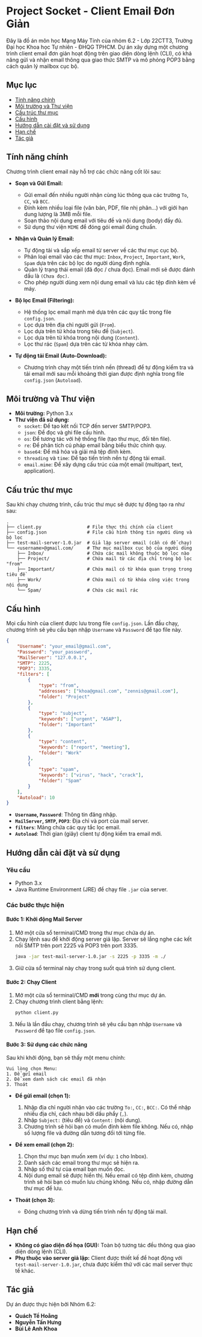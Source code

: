# Project Socket - Client Email Đơn Giản

Đây là đồ án môn học Mạng Máy Tính của nhóm 6.2 - Lớp 22CTT3, Trường Đại học Khoa học Tự nhiên - ĐHQG TPHCM. Dự án xây dựng một chương trình client email đơn giản hoạt động trên giao diện dòng lệnh (CLI), có khả năng gửi và nhận email thông qua giao thức SMTP và mô phỏng POP3 bằng cách quản lý mailbox cục bộ.

## Mục lục
- [Tính năng chính](#tính-năng-chính)
- [Môi trường và Thư viện](#môi-trường-và-thư-viện)
- [Cấu trúc thư mục](#cấu-trúc-thư-mục)
- [Cấu hình](#cấu-hình)
- [Hướng dẫn cài đặt và sử dụng](#hướng-dẫn-cài-đặt-và-sử-dụng)
- [Hạn chế](#hạn-chế)
- [Tác giả](#tác-giả)

## Tính năng chính

Chương trình client email này hỗ trợ các chức năng cốt lõi sau:

-   **Soạn và Gửi Email:**
    -   Gửi email đến nhiều người nhận cùng lúc thông qua các trường `To`, `CC`, và `BCC`.
    -   Đính kèm nhiều loại file (văn bản, PDF, file nhị phân...) với giới hạn dung lượng là 3MB mỗi file.
    -   Soạn thảo nội dung email với tiêu đề và nội dung (body) đầy đủ.
    -   Sử dụng thư viện `MIME` để đóng gói email đúng chuẩn.

-   **Nhận và Quản lý Email:**
    -   Tự động tải và sắp xếp email từ server về các thư mục cục bộ.
    -   Phân loại email vào các thư mục: `Inbox`, `Project`, `Important`, `Work`, `Spam` dựa trên các bộ lọc do người dùng định nghĩa.
    -   Quản lý trạng thái email (đã đọc / chưa đọc). Email mới sẽ được đánh dấu là `(Chưa đọc)`.
    -   Cho phép người dùng xem nội dung email và lưu các tệp đính kèm về máy.

-   **Bộ lọc Email (Filtering):**
    -   Hệ thống lọc email mạnh mẽ dựa trên các quy tắc trong file `config.json`.
    -   Lọc dựa trên địa chỉ người gửi (`From`).
    -   Lọc dựa trên từ khóa trong tiêu đề (`Subject`).
    -   Lọc dựa trên từ khóa trong nội dung (`Content`).
    -   Lọc thư rác (`Spam`) dựa trên các từ khóa nhạy cảm.

-   **Tự động tải Email (Auto-Download):**
    -   Chương trình chạy một tiến trình nền (thread) để tự động kiểm tra và tải email mới sau mỗi khoảng thời gian được định nghĩa trong file `config.json` (`Autoload`).

## Môi trường và Thư viện

-   **Môi trường:** Python 3.x
-   **Thư viện đã sử dụng:**
    -   `socket`: Để tạo kết nối TCP đến server SMTP/POP3.
    -   `json`: Để đọc và ghi file cấu hình.
    -   `os`: Để tương tác với hệ thống file (tạo thư mục, đổi tên file).
    -   `re`: Để phân tích cú pháp email bằng biểu thức chính quy.
    -   `base64`: Để mã hóa và giải mã tệp đính kèm.
    -   `threading` và `time`: Để tạo tiến trình nền tự động tải email.
    -   `email.mime`: Để xây dựng cấu trúc của một email (multipart, text, application).

## Cấu trúc thư mục

Sau khi chạy chương trình, cấu trúc thư mục sẽ được tự động tạo ra như sau:

```
.
├── client.py                 # File thực thi chính của client
├── config.json               # File cấu hình thông tin người dùng và bộ lọc
├── test-mail-server-1.0.jar  # Giả lập server email (cần có để chạy)
└── <username>@gmail.com/     # Thư mục mailbox cục bộ của người dùng
    ├── Inbox/                # Chứa các mail không thuộc bộ lọc nào
    ├── Project/              # Chứa mail từ các địa chỉ trong bộ lọc "from"
    ├── Important/            # Chứa mail có từ khóa quan trọng trong tiêu đề
    ├── Work/                 # Chứa mail có từ khóa công việc trong nội dung
    └── Spam/                 # Chứa các mail rác
```

## Cấu hình

Mọi cấu hình của client được lưu trong file `config.json`. Lần đầu chạy, chương trình sẽ yêu cầu bạn nhập `Username` và `Password` để tạo file này.

```json
{
    "Username": "your_email@gmail.com",
    "Password": "your_password",
    "MailServer": "127.0.0.1",
    "SMTP": 2225,
    "POP3": 3335,
    "filters": [
        {
            "type": "from",
            "addresses": ["khoa@gmail.com", "zennis@gmail.com"],
            "folder": "Project"
        },
        {
            "type": "subject",
            "keywords": ["urgent", "ASAP"],
            "folder": "Important"
        },
        {
            "type": "content",
            "keywords": ["report", "meeting"],
            "folder": "Work"
        },
        {
            "type": "spam",
            "keywords": ["virus", "hack", "crack"],
            "folder": "Spam"
        }
    ],
    "Autoload": 10
}
```
- **`Username`, `Password`**: Thông tin đăng nhập.
- **`MailServer`, `SMTP`, `POP3`**: Địa chỉ và port của mail server.
- **`filters`**: Mảng chứa các quy tắc lọc email.
- **`Autoload`**: Thời gian (giây) client tự động kiểm tra email mới.

## Hướng dẫn cài đặt và sử dụng

### Yêu cầu
-   Python 3.x
-   Java Runtime Environment (JRE) để chạy file `.jar` của server.

### Các bước thực hiện

#### Bước 1: Khởi động Mail Server
1.  Mở một cửa sổ terminal/CMD trong thư mục chứa dự án.
2.  Chạy lệnh sau để khởi động server giả lập. Server sẽ lắng nghe các kết nối SMTP trên port 2225 và POP3 trên port 3335.
    ```bash
    java -jar test-mail-server-1.0.jar -s 2225 -p 3335 -m ./
    ```
3.  Giữ cửa sổ terminal này chạy trong suốt quá trình sử dụng client.

#### Bước 2: Chạy Client
1.  Mở một cửa sổ terminal/CMD **mới** trong cùng thư mục dự án.
2.  Chạy chương trình client bằng lệnh:
    ```bash
    python client.py
    ```
3.  Nếu là lần đầu chạy, chương trình sẽ yêu cầu bạn nhập `Username` và `Password` để tạo file `config.json`.

#### Bước 3: Sử dụng các chức năng

Sau khi khởi động, bạn sẽ thấy một menu chính:
```
Vui lòng chọn Menu:
1. Để gửi email
2. Để xem danh sách các email đã nhận
3. Thoát
```

-   **Để gửi email (chọn 1):**
    1.  Nhập địa chỉ người nhận vào các trường `To:`, `CC:`, `BCC:`. Có thể nhập nhiều địa chỉ, cách nhau bởi dấu phẩy (`,`).
    2.  Nhập `Subject:` (tiêu đề) và `Content:` (nội dung).
    3.  Chương trình sẽ hỏi bạn có muốn đính kèm file không. Nếu có, nhập số lượng file và đường dẫn tương đối tới từng file.

-   **Để xem email (chọn 2):**
    1.  Chọn thư mục bạn muốn xem (ví dụ: `1` cho Inbox).
    2.  Danh sách các email trong thư mục sẽ hiện ra.
    3.  Nhập số thứ tự của email bạn muốn đọc.
    4.  Nội dung email sẽ được hiển thị. Nếu email có tệp đính kèm, chương trình sẽ hỏi bạn có muốn lưu chúng không. Nếu có, nhập đường dẫn thư mục để lưu.

-   **Thoát (chọn 3):**
    -   Đóng chương trình và dừng tiến trình nền tự động tải mail.

## Hạn chế
-   **Không có giao diện đồ họa (GUI):** Toàn bộ tương tác đều thông qua giao diện dòng lệnh (CLI).
-   **Phụ thuộc vào server giả lập:** Client được thiết kế để hoạt động với `test-mail-server-1.0.jar`, chưa được kiểm thử với các mail server thực tế khác.

## Tác giả
Dự án được thực hiện bởi Nhóm 6.2:
-   **Quách Tề Hoằng**
-   **Nguyễn Tấn Hưng**
-   **Bùi Lê Anh Khoa**
